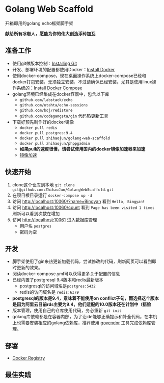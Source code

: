 # Golang Web Scaffold
开箱即用的golang echo框架脚手架

**献给所有冰岩人，愿能为你的伟大创造添砖加瓦**

## 准备工作
* 使用git做版本控制：[Installing Git](https://git-scm.com/book/en/v2/Getting-Started-Installing-Git)
* 开发、部署环境的配置都使用Docker：[Install Docker](https://docs.docker.com/engine/installation/)
* 使用docker-compose，现在桌面操作系统上docker-compose已经和docker打包安装，无须独立安装，不过请确保已经安装，尤其是使用linux操作系统的：[Install Docker Compose](https://docs.docker.com/compose/install/)
* golang环境已经集成在docker容器中，包含以下库
  * `github.com/labstack/echo` 
  * `github.com/utahta/echo-sessions`
  * `github.com/boj/redistore`
  * `github.com/codegangsta/gin` 代码热更新工具
* 下载好预先制作好的docker镜像
  * `docker pull redis`
  * `docker pull postgres:9.4`
  * `docker pull zhihaojun/golang-web-scaffold`
  * `docker pull zhihaojun/phppgadmin`
  * **如果pull的速度很慢，请尝试使用国内的docker镜像加速器来加速**
  * [镜像加速](https://www.docker-cn.com/registry-mirror)

## 快速开始
1. clone这个仓库到本地 `git clone git@github.com:ZhihaoJun/GolangWebScaffold.git`
2. 在项目根目录运行 `docker-compose up -d`
3. 访问 [http://localhost:10060/?name=Bingyan](http://localhost:10060/?name=Bingyan) 看到 `Hello, Bingyan!`
4. 访问 [http://localhost:10060/count](http://localhost:10060/count) 看到 `Page has been visited 1 times` 刷新可以看到次数在增加
4. 访问 [http://localhost:10061](http://localhost:10061) 进入数据库管理
   * 用户名 `postgres`
   * 密码为空

## 开发
* 脚手架使用了gin来热更新加载代码，尝试修改[]()的代码，刷新网页可以看到即时更新的效果。
* 阅读docker-compose.yml可以获得更多关于配置的信息
* 已经内置了postgresql 9.4版本和redis最新版本
  * postgresql的访问域名是`postgres:5432`
  * redis的访问域名是 `redis:6379`
* **postgresql的版本是9.4，意味着不能使用on conflict子句，而选择这个版本是因为阿里云目前rds主要为9.4，他们适配的10.0版本还在计划中（捂脸**
* 版本管理，使用自己的仓库使用代码，务必重新 `git init`
* golang库依赖都是在容器内部，为了让ide能够正确提示和补全代码，在本机上也需要安装相应的golang依赖库，推荐使用 [govendor](https://github.com/kardianos/govendor) 工具完成依赖库管理。

## 部署
* [Docker Registry](https://docs.docker.com/registry/)

## 最佳实践
